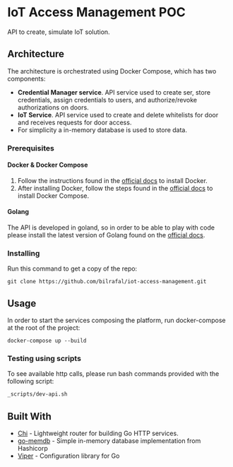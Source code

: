 

# IoT Access Management POC

API to create, simulate IoT solution.

## Architecture

The architecture is orchestrated using Docker Compose, which has two components:

- **Credential Manager service**. API service used to create ser, store credentials, assign credentials to users, and authorize/revoke authorizations on doors.
- **IoT Service**. API service used to create and delete whitelists for door and receives requests for door access.
- For simplicity a in-memory database is used to store data.

### Prerequisites
#### Docker & Docker Compose
1. Follow the instructions found in the [official docs](https://docs.docker.com/get-docker/) to install Docker.
2. After installing Docker, follow the steps found in the [official docs](https://docs.docker.com/compose/install/) to install Docker Compose.

#### Golang
The API is developed in goland, so in order to be able to play with code please install the latest version of Golang found on the [official docs](https://go.dev/doc/install).

### Installing
Run this command to get a copy of the repo:

```git
git clone https://github.com/bilrafal/iot-access-management.git
```

## Usage

In order to start the services composing the platform, run docker-compose at the root of the project:

```docker
docker-compose up --build
```

### Testing using scripts
To see available http calls, please run bash commands provided with the following script: 
```bash
_scripts/dev-api.sh
```

## Built With

- [Chi](https://github.com/go-chi/chi) - Lightweight router for building Go HTTP services.
- [go-memdb](https://github.com/hashicorp/go-memdb) - Simple in-memory database implementation from Hashicorp
- [Viper](https://github.com/spf13/viper) - Configuration library for Go
